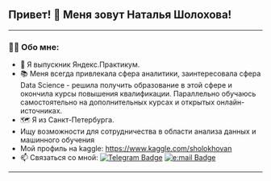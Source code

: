 ## Привет! :wave: Меня зовут Наталья Шолохова!

---

### :woman_technologist: Обо мне:

- 🌱 Я выпускник Яндекс.Практикум.
- :books: Меня всегда привлекала сфера аналитики, заинтересовала сфера Data Science - решила получить образование в этой сфере и окончила курсы повышения квалификации. Параллельно обучаюсь самостоятельно на дополнительных курсах и открытых онлайн-источниках.
- :world_map: Я из Санкт-Петербурга.
- Ищу возможности для сотрудничества в области анализа данных и машинного обучения
- Mой профиль на kaggle: https://www.kaggle.com/sholokhovan
- :mailbox: Cвязаться со мной: [![Telegram Badge](https://img.shields.io/badge/-natalya_sholokhova-blue?style=flat&logo=Telegram&logoColor=white)](http://t.me/natalya_sholokhova) [![e:mail Badge](https://img.shields.io/badge/-e:mail-red?style=flat&logo=e:mail&logoColor=white)](mailto:sholohova.natalia@yandex.ru)

---

<!---
NSholo-data/NSholo-data is a ✨ special ✨ repository because its `README.md` (this file) appears on your GitHub profile.
You can click the Preview link to take a look at your changes.
--->
